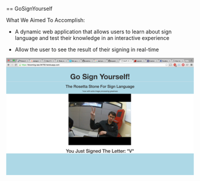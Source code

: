 == GoSignYourself

What We Aimed To Accomplish:
  * A dynamic web application that allows users to learn about sign language and test their knowledge in an interactive experience

  * Allow the user to see the result of their signing in real-time
  
![Alt text](https://github.com/cavemangraham/gosignyourself/blob/master/app/assets/images/gosignyourselfscreenshot.png "Optional title")

